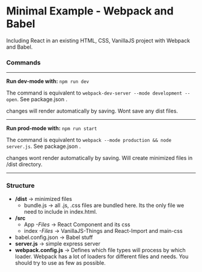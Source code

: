 # Minimal Example - Webpack and Babel

Including React in an existing HTML, CSS, VanillaJS project with Webpack and Babel.


### Commands

---
__Run dev-mode with:__
`npm run dev`

The command is equivalent to `webpack-dev-server --mode development --open`. See package.json .

changes will render automatically by saving. Wont save any dist files. 

---
__Run prod-mode with:__
`npm run start`

The command is equivalent to `webpack --mode production && node server.js`. See package.json .

changes wont render automatically by saving. Will create minimized files in /dist directory.

---

### Structure

- __/dist__ -> minimized files
  - bundle.js -> all .js, .css files are bundled here. Its the only file we need to include in index.html.
- __/src__ 
  - App _-Files_ -> React Component and its css
  - index _-Files_ -> VanillaJS-Things and React-Import and main-css
- babel.config.json -> Babel stuff
- __server.js__ -> simple express server
- __webpack.config.js__ -> Defines which file types will process by which loader. Webpack has a lot of loaders for different files and needs. You should try to use as few as possible.  
